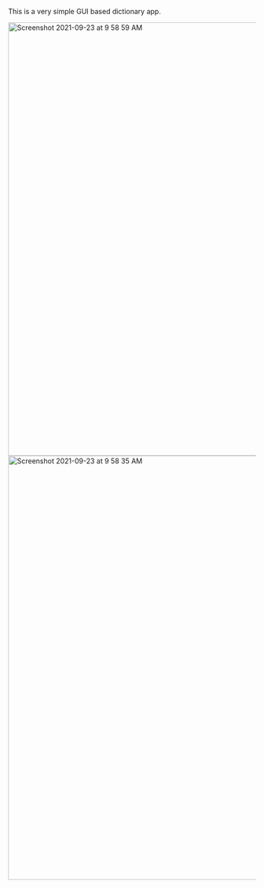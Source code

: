 This is a very simple GUI based dictionary app.

<img width="880" alt="Screenshot 2021-09-23 at 9 58 59 AM" src="https://user-images.githubusercontent.com/72154593/134454680-cc02db04-5eb5-4936-8fdf-f841db2e5993.png">

<img width="861" alt="Screenshot 2021-09-23 at 9 58 35 AM" src="https://user-images.githubusercontent.com/72154593/134454683-7a5ed37f-322c-43aa-9b86-a7f00d4b5b41.png">
